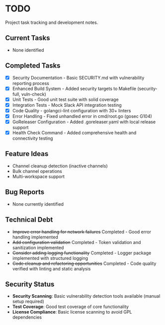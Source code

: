 # TODO

Project task tracking and development notes.

## Current Tasks
- None identified

## Completed Tasks
- [x] Security Documentation - Basic SECURITY.md with vulnerability reporting process
- [x] Enhanced Build System - Added security targets to Makefile (security-full, vuln-check)
- [x] Unit Tests - Good unit test suite with solid coverage
- [x] Integration Tests - Mock Slack API integration testing
- [x] Code Quality - golangci-lint configuration with 30+ linters
- [x] Error Handling - Fixed unhandled error in cmd/root.go (gosec G104)
- [x] GoReleaser Configuration - Added .goreleaser.yaml with local release support
- [x] Health Check Command - Added comprehensive health and connectivity testing

## Feature Ideas
- Channel cleanup detection (inactive channels)
- Bulk channel operations
- Multi-workspace support

## Bug Reports
- None currently identified

## Technical Debt
- ~~Improve error handling for network failures~~ Completed - Good error handling implemented
- ~~Add configuration validation~~ Completed - Token validation and sanitization implemented  
- ~~Consider adding logging functionality~~ Completed - Logger package implemented with structured logging
- ~~Code cleanup and refactoring opportunities~~ Completed - Code quality verified with linting and static analysis

## Security Status
- **Security Scanning**: Basic vulnerability detection tools available (manual setup required)
- **Test Coverage**: Good test coverage of core functionality
- **License Compliance**: Basic license scanning to avoid GPL dependencies